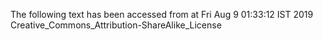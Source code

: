 The following text has been accessed from at Fri Aug 9 01:33:12 IST 2019
Creative_Commons_Attribution-ShareAlike_License
